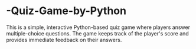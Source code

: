 # -Quiz-Game-by-Python
This is a simple, interactive Python-based quiz game where players answer multiple-choice questions. The game keeps track of the player's score and provides immediate feedback on their answers.

